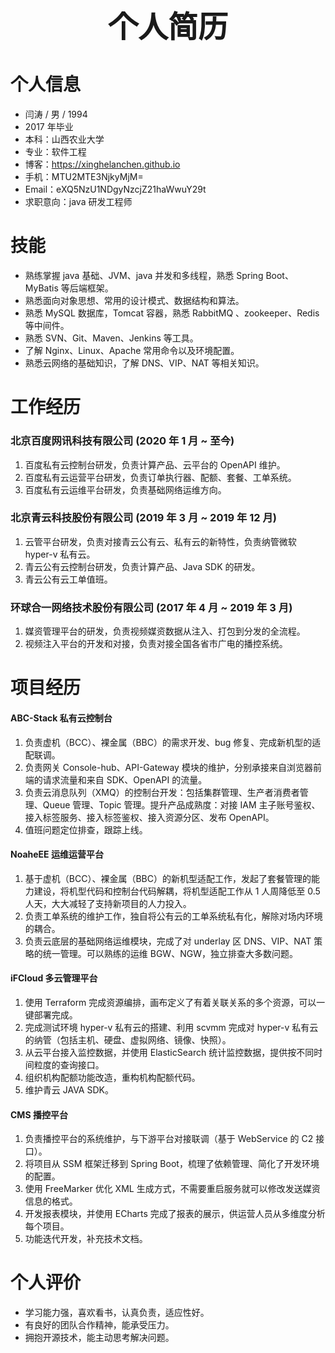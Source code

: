 # <center><font size=7>个人简历</font></center>

# 个人信息

* 闫涛 / 男 / 1994
* 2017 年毕业
* 本科：山西农业大学
* 专业：软件工程
* 博客：https://xinghelanchen.github.io
* 手机：MTU2MTE3NjkyMjM=
* Email：eXQ5NzU1NDgyNzcjZ21haWwuY29t
* 求职意向：java 研发工程师



# 技能

* 熟练掌握 java 基础、JVM、java 并发和多线程，熟悉 Spring Boot、MyBatis 等后端框架。
* 熟悉面向对象思想、常用的设计模式、数据结构和算法。
* 熟悉 MySQL 数据库，Tomcat 容器，熟悉 RabbitMQ 、zookeeper、Redis 等中间件。
* 熟悉 SVN、Git、Maven、Jenkins 等工具。
* 了解 Nginx、Linux、Apache 常用命令以及环境配置。
* 熟悉云网络的基础知识，了解 DNS、VIP、NAT 等相关知识。


# 工作经历

### 北京百度网讯科技有限公司 (2020 年 1 月 ~ 至今)

1. 百度私有云控制台研发，负责计算产品、云平台的 OpenAPI 维护。
2. 百度私有云运营平台研发，负责订单执行器、配额、套餐、工单系统。
3. 百度私有云运维平台研发，负责基础网络运维方向。


### 北京青云科技股份有限公司 (2019 年 3 月 ~ 2019 年 12 月)

1. 云管平台研发，负责对接青云公有云、私有云的新特性，负责纳管微软 hyper-v 私有云。
2. 青云公有云控制台研发，负责计算产品、Java SDK 的研发。
3. 青云公有云工单值班。


### 环球合一网络技术股份有限公司 (2017 年 4 月 ~ 2019 年 3 月)

1. 媒资管理平台的研发，负责视频媒资数据从注入、打包到分发的全流程。
2. 视频注入平台的开发和对接，负责对接全国各省市广电的播控系统。



# 项目经历

#### ABC-Stack 私有云控制台

1. 负责虚机（BCC）、裸金属（BBC）的需求开发、bug 修复、完成新机型的适配联调。
2. 负责网关 Console-hub、API-Gateway 模块的维护，分别承接来自浏览器前端的请求流量和来自 SDK、OpenAPI 的流量。
3. 负责云消息队列（XMQ）的控制台开发：包括集群管理、生产者消费者管理、Queue 管理、Topic 管理。提升产品成熟度：对接 IAM 主子账号鉴权、接入标签服务、接入标签鉴权、接入资源分区、发布 OpenAPI。
4. 值班问题定位排查，跟踪上线。


#### NoaheEE 运维运营平台

1. 基于虚机（BCC）、裸金属（BBC）的新机型适配工作，发起了套餐管理的能力建设，将机型代码和控制台代码解耦，将机型适配工作从 1 人周降低至 0.5 人天，大大减轻了支持新项目的人力投入。
2. 负责工单系统的维护工作，独自将公有云的工单系统私有化，解除对场内环境的耦合。
3. 负责云底层的基础网络运维模块，完成了对 underlay 区 DNS、VIP、NAT 策略的统一管理。可以熟练的运维 BGW、NGW，独立排查大多数问题。


#### iFCloud 多云管理平台

1. 使用 Terraform 完成资源编排，画布定义了有着关联关系的多个资源，可以一键部署完成。
2. 完成测试环境 hyper-v 私有云的搭建、利用 scvmm 完成对 hyper-v 私有云的纳管（包括主机、硬盘、虚拟网络、镜像、快照）。
3. 从云平台接入监控数据，并使用 ElasticSearch 统计监控数据，提供按不同时间粒度的查询接口。
4. 组织机构配额功能改造，重构机构配额代码。
5. 维护青云 JAVA SDK。


#### CMS 播控平台

1. 负责播控平台的系统维护，与下游平台对接联调（基于 WebService 的 C2 接口）。
2. 将项目从 SSM 框架迁移到 Spring Boot，梳理了依赖管理、简化了开发环境的配置。
3. 使用 FreeMarker 优化 XML 生成方式，不需要重启服务就可以修改发送媒资信息的格式。
5. 开发报表模块，并使用 ECharts 完成了报表的展示，供运营人员从多维度分析每个项目。
6. 功能迭代开发，补充技术文档。


# 个人评价

* 学习能力强，喜欢看书，认真负责，适应性好。
* 有良好的团队合作精神，能承受压力。
* 拥抱开源技术，能主动思考解决问题。
